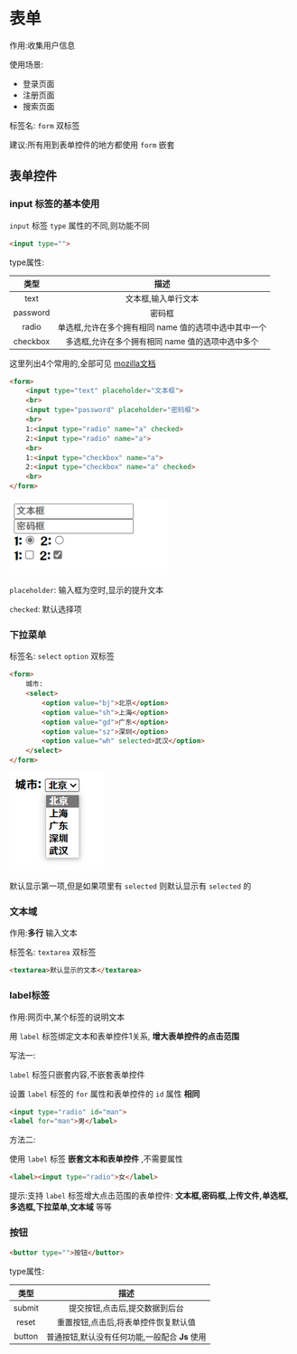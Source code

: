 # 表单

作用:收集用户信息

使用场景:

* 登录页面
* 注册页面
* 搜索页面

标签名: `form` 双标签

建议:所有用到表单控件的地方都使用 `form` 嵌套

## 表单控件

### input 标签的基本使用

`input` 标签 `type` 属性的不同,则功能不同

```html
<input type="">
```

type属性:

|   类型   |                         描述                          |
| :------: | :---------------------------------------------------: |
|   text   |                  文本框,输入单行文本                  |
| password |                        密码框                         |
|  radio   | 单选框,允许在多个拥有相同 name 值的选项中选中其中一个 |
| checkbox |   多选框,允许在多个拥有相同 name 值的选项中选中多个   |

这里列出4个常用的,全部可见 [mozilla文档](https://developer.mozilla.org/zh-CN/docs/Web/HTML/Element/input)

```html
<form>
    <input type="text" placeholder="文本框">
    <br>
    <input type="password" placeholder="密码框">
    <br>
    1:<input type="radio" name="a" checked>
    2:<input type="radio" name="a">
    <br>
    1:<input type="checkbox" name="a">
    2:<input type="checkbox" name="a" checked>
    <br>
</form>
```

![17-1](assets/17-1.png)

`placeholder`: 输入框为空时,显示的提升文本

`checked`: 默认选择项

### 下拉菜单

标签名: `select` `option` 双标签

```html
<form>
    城市:
    <select>
        <option value="bj">北京</option>
        <option value="sh">上海</option>
        <option value="gd">广东</option>
        <option value="sz">深圳</option>
        <option value="wh" selected>武汉</option>
    </select>
</form>
```

![17-2](assets/17-2.png)

默认显示第一项,但是如果项里有 `selected` 则默认显示有 `selected` 的

### 文本域

作用:**多行** 输入文本

标签名: `textarea` 双标签

```html
<textarea>默认显示的文本</textarea>
```

### label标签

作用:网页中,某个标签的说明文本

用 `label` 标签绑定文本和表单控件1关系, **增大表单控件的点击范围**

写法一:

`label` 标签只嵌套内容,不嵌套表单控件

设置 `label` 标签的 `for` 属性和表单控件的 `id` 属性 **相同**

```html
<input type="radio" id="man">
<label for="man">男</label>
```

方法二:

使用 `label` 标签 **嵌套文本和表单控件** ,不需要属性

```html
<label><input type="radio">女</label>
```

提示:支持 `label` 标签增大点击范围的表单控件: **文本框,密码框,上传文件,单选框,多选框,下拉菜单,文本域** 等等

### 按钮

```html
<buttor type="">按钮</buttor>
```

type属性:

|  类型  |                      描述                      |
| :----: | :--------------------------------------------: |
| submit |         提交按钮,点击后,提交数据到后台         |
| reset  |      重置按钮,点击后,将表单控件恢复默认值      |
| button | 普通按钮,默认没有任何功能,一般配合 **Js** 使用 |

